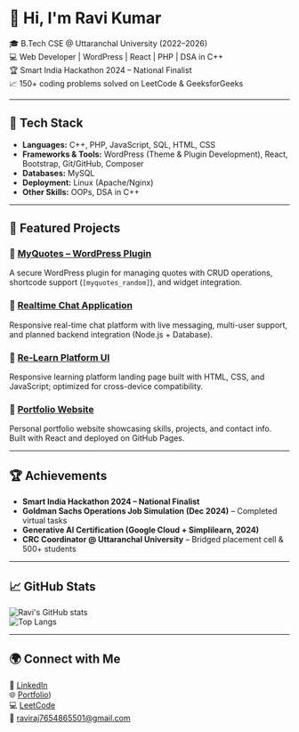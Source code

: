 # 👋 Hi, I'm Ravi Kumar  

🎓 B.Tech CSE @ Uttaranchal University (2022–2026)  
💻 Web Developer | WordPress | React | PHP | DSA in C++  
🏆 Smart India Hackathon 2024 – National Finalist  
📈 150+ coding problems solved on LeetCode & GeeksforGeeks  

---

## 🔧 Tech Stack  
- **Languages:** C++, PHP, JavaScript, SQL, HTML, CSS  
- **Frameworks & Tools:** WordPress (Theme & Plugin Development), React, Bootstrap, Git/GitHub, Composer  
- **Databases:** MySQL  
- **Deployment:** Linux (Apache/Nginx)  
- **Other Skills:** OOPs, DSA in C++  

---

## 📌 Featured Projects  

### 🔹 [MyQuotes – WordPress Plugin](https://github.com/ravi-uit/MyQuotes-WordPress-Plugin)  
A secure WordPress plugin for managing quotes with CRUD operations, shortcode support (`[myquotes_random]`), and widget integration.  

### 🔹 [Realtime Chat Application](https://github.com/ravi-uit/realtime-chat-app)  
Responsive real-time chat platform with live messaging, multi-user support, and planned backend integration (Node.js + Database).  

### 🔹 [Re-Learn Platform UI](https://raviraj76.github.io/Project01/)  
Responsive learning platform landing page built with HTML, CSS, and JavaScript; optimized for cross-device compatibility.  

### 🔹 [Portfolio Website](https://leetcode.com/u/Ravi_uu/)  
Personal portfolio website showcasing skills, projects, and contact info. Built with React and deployed on GitHub Pages.  

---

## 🏆 Achievements  
- **Smart India Hackathon 2024 – National Finalist**  
- **Goldman Sachs Operations Job Simulation (Dec 2024)** – Completed virtual tasks  
- **Generative AI Certification (Google Cloud + Simplilearn, 2024)**  
- **CRC Coordinator @ Uttaranchal University** – Bridged placement cell & 500+ students  

---

## 📈 GitHub Stats  
![Ravi's GitHub stats](https://github-readme-stats.vercel.app/api?username=ravi-uit&show_icons=true&theme=radical)  
![Top Langs](https://github-readme-stats.vercel.app/api/top-langs/?username=ravi-uit&layout=compact&theme=radical)  

---

## 🌍 Connect with Me  
🔗 [LinkedIn](https://www.linkedin.com/in/ravi-kumar-22645a203)  
🌐 [Portfolio](https://raviraj76.github.io/RaviRaj01/))  
💻 [LeetCode](https://leetcode.com/u/Ravi_uu/)  
📧 raviraj7654865501@gmail.com  







<!--
**ravi-uit/ravi-uit** is a ✨ _special_ ✨ repository because its `README.md` (this file) appears on your GitHub profile.

Here are some ideas to get you started:

- 🔭 I’m currently working on ...
- 🌱 I’m currently learning ...
- 👯 I’m looking to collaborate on ...
- 🤔 I’m looking for help with ...
- 💬 Ask me about ...
- 📫 How to reach me: ...
- 😄 Pronouns: ...
- ⚡ Fun fact: ...
-->


<!--
**raviraj76/raviraj76** is a ✨ _special_ ✨ repository because its `README.md` (this file) appears on your GitHub profile.

Here are some ideas to get you started:

- 🔭 I’m currently working on ...
- 🌱 I’m currently learning ...
- 👯 I’m looking to collaborate on ...
- 🤔 I’m looking for help with ...
- 💬 Ask me about ...
- 📫 How to reach me: ...
- 😄 Pronouns: ...
- ⚡ Fun fact: ...
-->
